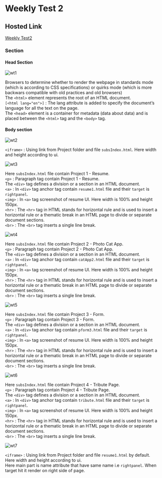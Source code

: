 # Weekly Test 2

## Hosted Link

[Weekly Test2](https://ugamraj.github.io/HtmlAssignment/weekly%20test%202/)

### Section

#### Head Section

![wt1](https://github.com/UgamRaj/HtmlAssignment/assets/124122714/1fab38df-ab00-4d2e-a50c-8cb359ad87d0)

Browsers to determine whether to render the webpage in standards mode (which is according to CSS specifications) or quirks mode (which is more backwars compatible with old practices and old browsers)<br/>
The `<html>` element represents the root of an HTML document.<br/>
`[<html lang="en">]` : The lang attribute is added to specify the document’s language for all the text on the page.<br/>
The `<head>` element is a container for metadata (data about data) and is placed between the `<html>` tag and the `<body>` tag.

#### Body section

![wt2](https://github.com/UgamRaj/HtmlAssignment/assets/124122714/ef0c27d2-ec6c-40cd-9de5-5ecb71a04c03)

`<iframe>` : Using link from Project folder and file `subsIndex.html`. Here width and height according to ui.<br/>

![wt3](https://github.com/UgamRaj/HtmlAssignment/assets/124122714/8f44785c-5563-4601-b3da-d69ec323b5c2)

Here `subsIndex.html` file contain Project 1 - Resume. <br/>
`<p>` : Paragraph tag contain Project 1 - Resume. <br/>
The `<div>` tag defines a division or a section in an HTML document.<br/>
`<a>` : In `<div>` tag anchor tag contain `resume1.html` file and their `target` is `rightpanel`.<br/>
`<img>` : In `<a>` tag screenshot of resume UI. Here width is 100% and height 150px.<br/>
`<hr>` : The `<hr>` tag in HTML stands for horizontal rule and is used to insert a horizontal rule or a thematic break in an HTML page to divide or separate document sections.<br/>
`<br>` : The `<br>` tag inserts a single line break.

![wt4](https://github.com/UgamRaj/HtmlAssignment/assets/124122714/d04e5664-e007-40b6-8825-c89003dfc28e)

Here `subsIndex.html` file contain Project 2 - Photo Cat App. <br/>
`<p>` : Paragraph tag contain Project 2 - Photo Cat App. <br/>
The `<div>` tag defines a division or a section in an HTML document.<br/>
`<a>` : In `<div>` tag anchor tag contain `catApp2.html` file and their `target` is `rightpanel`.<br/>
`<img>` : In `<a>` tag screenshot of resume UI. Here width is 100% and height 150px.<br/>
`<hr>` : The `<hr>` tag in HTML stands for horizontal rule and is used to insert a horizontal rule or a thematic break in an HTML page to divide or separate document sections.<br/>
`<br>` : The `<br>` tag inserts a single line break.

![wt5](https://github.com/UgamRaj/HtmlAssignment/assets/124122714/3372e6a4-e753-4019-8372-92971b9e724e)

Here `subsIndex.html` file contain Project 3 - Form. <br/>
`<p>` : Paragraph tag contain Project 3 - Form. <br/>
The `<div>` tag defines a division or a section in an HTML document.<br/>
`<a>` : In `<div>` tag anchor tag contain `pform3.html` file and their `target` is `rightpanel`.<br/>
`<img>` : In `<a>` tag screenshot of resume UI. Here width is 100% and height 150px.<br/>
`<hr>` : The `<hr>` tag in HTML stands for horizontal rule and is used to insert a horizontal rule or a thematic break in an HTML page to divide or separate document sections.<br/>
`<br>` : The `<br>` tag inserts a single line break.

![wt6](https://github.com/UgamRaj/HtmlAssignment/assets/124122714/f1d4c362-2d55-4d6b-bf17-da63533e4be6)

Here `subsIndex.html` file contain Project 4 - Tribute Page. <br/>
`<p>` : Paragraph tag contain Project 4 - Tribute Page. <br/>
The `<div>` tag defines a division or a section in an HTML document.<br/>
`<a>` : In `<div>` tag anchor tag contain `tribute.html` file and their `target` is `rightpanel`.<br/>
`<img>` : In `<a>` tag screenshot of resume UI. Here width is 100% and height 150px.<br/>
`<hr>` : The `<hr>` tag in HTML stands for horizontal rule and is used to insert a horizontal rule or a thematic break in an HTML page to divide or separate document sections.<br/>
`<br>` : The `<br>` tag inserts a single line break.

![wt7](https://github.com/UgamRaj/HtmlAssignment/assets/124122714/e02fa41e-1d30-4e3a-a47c-a9a6ab871c27)

`<iframe>` : Using link from Project folder and file `resume1.html` by default. Here width and height according to ui.<br/>
Here main part is name attribute that have same name i.e `rightpanel`. When target hit it render on right side of page.
